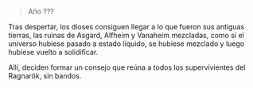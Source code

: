 > Año ???

Tras despertar, los dioses consiguen llegar a lo que fueron sus antiguas tierras, las ruinas de Asgard, Alfheim y Vanaheim mezcladas, como si el universo hubiese pasado a estado líquido, se hubiese mezclado y luego hubiese vuelto a solidificar.

Allí, deciden formar un consejo que reúna a todos los supervivientes del Ragnarök, sin bandos.